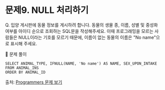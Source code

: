 # 문제9. NULL 처리하기

Q. 입양 게시판에 동물 정보를 게시하려 합니다. 동물의 생물 종, 이름, 성별 및 중성화 여부를 아이디 순으로 조회하는 SQL문을 작성해주세요. 이때 프로그래밍을 모르는 사람들은 NULL이라는 기호를 모르기 때문에, 이름이 없는 동물의 이름은 "No name"으로 표시해 주세요.

🔑 문제 풀이
```mysql
SELECT ANIMAL_TYPE, IFNULL(NAME, 'No name') AS NAME, SEX_UPON_INTAKE
FROM ANIMAL_INS
ORDER BY ANIMAL_ID
```

출처: [Programmers 문제 보기](https://school.programmers.co.kr/learn/courses/30/lessons/59410)
